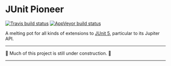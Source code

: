 # JUnit Pioneer

[![Travis build status](https://travis-ci.org/CodeFX-org/junit-io.svg?branch=master)](https://travis-ci.org/CodeFX-org/junit-io)
[![AppVeyor build status](https://ci.appveyor.com/api/projects/status/cnmk9d487t0vy0a9?svg=true)](https://ci.appveyor.com/project/nicolaiparlog/junit-io)

A melting pot for all kinds of extensions to
[JUnit 5](https://github.com/junit-team/junit5), particular to its Jupiter API.

***

🚧 Much of this project is still under construction. 🚧

***
